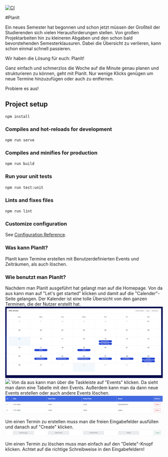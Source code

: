 [![CI](https://github.com/Eyad-Wahdan/PlanIt-Frontend/actions/workflows/ci.yml/badge.svg)](https://github.com/Eyad-Wahdan/PlanIt-Frontend/actions/workflows/ci.yml)

#PlanIt

Ein neues Semester hat begonnen und schon jetzt müssen der Großteil der Studierenden sich vielen Herausforderungen
stellen. Von großen Projektarbeiten hin zu kleineren Abgaben und den schon bald bevorstehenden Semesterklausuren.
Dabei die Übersicht zu verlieren, kann schon einmal schnell passieren.

Wir haben die Lösung für euch: PlanIt!

Ganz einfach und schmerzlos die Woche auf die Minute genau planen und strukturieren zu können, geht mit PlanIt.
Nur wenige Klicks genügen um neue Termine hinzuzufügen oder auch zu entfernen.

Probiere es aus!

## Project setup
```
npm install
```

### Compiles and hot-reloads for development
```
npm run serve
```

### Compiles and minifies for production
```
npm run build
```

### Run your unit tests
```
npm run test:unit
```

### Lints and fixes files
```
npm run lint
```

### Customize configuration
See [Configuration Reference](https://cli.vuejs.org/config/).

### Was kann PlanIt?

PlanIt kann Termine erstellen mit Benutzerdefinierten Events und Zeiträumen, als auch löschen.

### Wie benutzt man PlanIt?
Nachdem man PlanIt ausgeführt hat gelangt man auf die Homepage. Von da aus kann man auf "Let's get started" klicken und 
damit auf die "Calender"-Seite gelangen. Der Kalender ist eine tolle Übersicht von den ganzen Terminen, die der Nutzer 
erstellt hat.
![](src/assets/Calendar.png)
![](src/assets/Terminübersicht.png)
Von da aus kann man über die Taskleiste auf "Events" klicken. Da sieht man dann eine Tabelle mit den Events.
Außerdem kann man da dann neue Events erstellen oder auch andere Events löschen.
![](src/assets/Delete.png)

Um einen Termin zu erstellen muss man die freien Eingabefelder ausfüllen und danach auf "Create" klicken.
![](src/assets/Create.png)

Um einen Termin zu löschen muss man einfach auf den "Delete"-Knopf klicken. Achtet auf die richtige Schreibweise in den Eingabefeldern!


